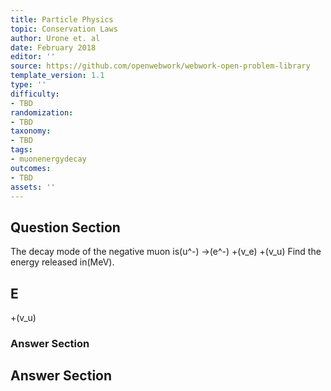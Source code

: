 ```yaml
---
title: Particle Physics
topic: Conservation Laws
author: Urone et. al
date: February 2018
editor: ''
source: https://github.com/openwebwork/webwork-open-problem-library
template_version: 1.1
type: ''
difficulty:
- TBD
randomization:
- TBD
taxonomy:
- TBD
tags:
- muonenergydecay
outcomes:
- TBD
assets: ''
---
```


## Question Section 

The decay mode of the negative muon is(u^-) &#8594;(e^-) +(v_e) +(v_u)
Find the energy released in(MeV).

## E
+(v_u)
### Answer Section


## Answer Section

